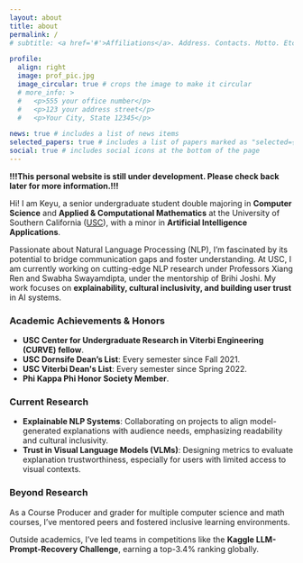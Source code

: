 ```yaml
---
layout: about
title: about
permalink: /
# subtitle: <a href='#'>Affiliations</a>. Address. Contacts. Motto. Etc.

profile:
  align: right
  image: prof_pic.jpg
  image_circular: true # crops the image to make it circular
  # more_info: >
  #   <p>555 your office number</p>
  #   <p>123 your address street</p>
  #   <p>Your City, State 12345</p>

news: true # includes a list of news items
selected_papers: true # includes a list of papers marked as "selected={true}"
social: true # includes social icons at the bottom of the page
---
```


**!!!This personal website is still under development. Please check back later for more information.!!!**

Hi! I am Keyu, a senior undergraduate student double majoring in **Computer Science** and **Applied & Computational Mathematics** at the University of Southern California ([USC](https://www.usc.edu/)), with a minor in **Artificial Intelligence Applications**.

Passionate about Natural Language Processing (NLP), I’m fascinated by its potential to bridge communication gaps and foster understanding. At USC, I am currently working on cutting-edge NLP research under Professors Xiang Ren and Swabha Swayamdipta, under the mentorship of Brihi Joshi. My work focuses on **explainability, cultural inclusivity, and building user trust** in AI systems.

### Academic Achievements & Honors
- **USC Center for Undergraduate Research in Viterbi Engineering (CURVE) fellow**.
- **USC Dornsife Dean’s List**: Every semester since Fall 2021.
- **USC Viterbi Dean's List**: Every semester since Spring 2022.
- **Phi Kappa Phi Honor Society Member**.

### Current Research
- **Explainable NLP Systems**: Collaborating on projects to align model-generated explanations with audience needs, emphasizing readability and cultural inclusivity.
- **Trust in Visual Language Models (VLMs)**: Designing metrics to evaluate explanation trustworthiness, especially for users with limited access to visual contexts.

### Beyond Research
As a Course Producer and grader for multiple computer science and math courses, I’ve mentored peers and fostered inclusive learning environments. 

Outside academics, I’ve led teams in competitions like the **Kaggle LLM-Prompt-Recovery Challenge**, earning a top-3.4% ranking globally.